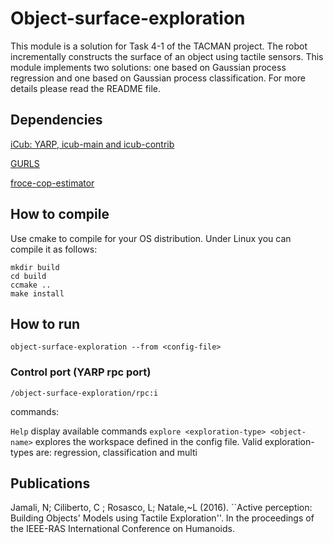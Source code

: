 # Object-surface-exploration
This module is a solution for Task 4-1 of the TACMAN project. The robot incrementally constructs the surface of an object using tactile sensors. This module implements two solutions: one based on Gaussian process regression and one based on Gaussian process classification. For more details please read the README file.

## Dependencies
[iCub: YARP, icub-main and icub-contrib](http://wiki.icub.org/wiki/ICub_Software_Installation)

[GURLS](https://github.com/LCSL/GURLS)

[froce-cop-estimator](https://github.com/tacman-fp7/force-cop-estimator)

## How to compile
Use cmake to compile for your OS distribution. Under Linux you can compile it as follows:

```
mkdir build
cd build
ccmake ..
make install
```

## How to run 

```
object-surface-exploration --from <config-file>
```

### Control port (YARP rpc port)

```
/object-surface-exploration/rpc:i
```

commands:

`Help` display available commands
`explore <exploration-type> <object-name>` explores the workspace defined in the config file. Valid exploration-types are: regression, classification and multi 
 




## Publications
Jamali, N; Ciliberto, C ; Rosasco, L; Natale,~L (2016). ``Active perception: Building Objects' Models using Tactile Exploration''. In the proceedings of the IEEE-RAS International Conference on Humanoids.
